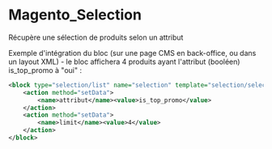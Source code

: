 # Magento_Selection
Récupère une sélection de produits selon un attribut

Exemple d'intégration du bloc (sur une page CMS en back-office, ou dans un layout XML) - le bloc affichera 4 produits ayant l'attribut (booléen) is_top_promo à "oui" :

```xml
<block type="selection/list" name="selection" template="selection/selection-home.phtml">
    <action method="setData">
        <name>attribut</name><value>is_top_promo</value>
    </action>
    <action method="setData">
        <name>limit</name><value>4</value>
    </action>
</block>
```
